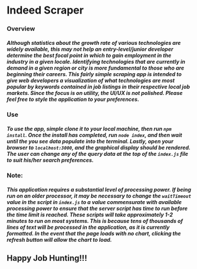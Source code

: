# Indeed Scraper

### Overview
##### Although statistics about the growth rate of various technologies are widely available, this may not help an entry-level/junior developer determine the best focal point in which to gain employment in the industry in a given locale. Identifying technologies that are currently in demand in a given region or city is more fundamental to those who are beginning their careers. This fairly simple scraping app is intended to give web developers a visualization of what technologies are most popular by keywords contained in job listings in their respective local job markets. Since the focus is on utility, the UI/UX is not polished. Please feel free to style the application to your preferences.

### Use
##### To use the app, simple clone it to your local machine, then run ```npm install```. Once the install has completed, run ```node index```, and then wait until the you see data populate into the terminal. Lastly, open your browser to ```localhost:3000```, and the graphical display should be rendered. The user can change any of the query data at the top of the ```index.js``` file to suit his/her search preferences.

### Note:
##### This application requires a substantial level of processing power. If being run on an older processor, it may be necessary to change the ```waitTimeout``` value in the script in ```index.js``` to a value commensurate with available processing power to ensure that the server script has time to run before the time limit is reached. These scripts will take approximately 1-2 minutes to run on most systems. This is because tens of thousands of lines of text will be processed in the application, as it is currently formatted. In the event that the page loads with no chart, clicking the refresh button will allow the chart to load.

## Happy Job Hunting!!!

